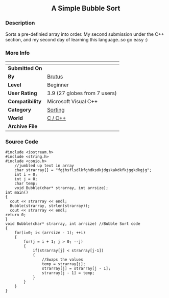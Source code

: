 ﻿<div align="center">

## A Simple Bubble Sort


</div>

### Description

Sorts a pre-definied array into order. My second submission under the C++ section, and my second day of learning this language..so go easy :)
 
### More Info
 


<span>             |<span>
---                |---
**Submitted On**   |
**By**             |[Brutus](https://github.com/Planet-Source-Code/PSCIndex/blob/master/ByAuthor/brutus.md)
**Level**          |Beginner
**User Rating**    |3.9 (27 globes from 7 users)
**Compatibility**  |Microsoft Visual C\+\+
**Category**       |[Sorting](https://github.com/Planet-Source-Code/PSCIndex/blob/master/ByCategory/sorting__3-24.md)
**World**          |[C / C\+\+](https://github.com/Planet-Source-Code/PSCIndex/blob/master/ByWorld/c-c.md)
**Archive File**   |[](https://github.com/Planet-Source-Code/brutus-a-simple-bubble-sort__3-2966/archive/master.zip)





### Source Code

```
#include <iostream.h>
#include <string.h>
#include <conio.h>
	//jumbled up text in array
	char strarray[] = "fgjhsflsdlkfghdksdkjdgskakdkfkjggkdkgjg";
	int i = 0;
	int j = 0;
	char temp;
	void Bubble(char* strarray, int arrsize);
int main()
{
  cout << strarray << endl;
  Bubble(strarray, strlen(strarray));
  cout << strarray << endl;
return 0;
}
void Bubble(char* strarray, int arrsize) //Bubble Sort code
{
	for(i=0; i< (arrsize - 1); ++i)
	{
		for(j = i + 1; j > 0; --j)
		{
			if(strarray[j] < strarray[j-1])
			{
				//Swaps the values
				temp = strarray[j];
				strarray[j] = strarray[j - 1];
				strarray[j - 1] = temp;
			}
		}
	}
}
```

